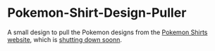 # Pokemon-Shirt-Design-Puller
A small design to pull the Pokemon designs from the [Pokemon Shirts website](https://pokemon.originalstitch.com/en/), which is [shutting down soonn](https://originalstitch.com/pokemon/info/20230526).
